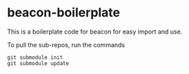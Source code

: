 # beacon-boilerplate
This is a boilerplate code for beacon for easy import and use.

To pull the sub-repos, run the commands

	git submodule init
	git submodule update


